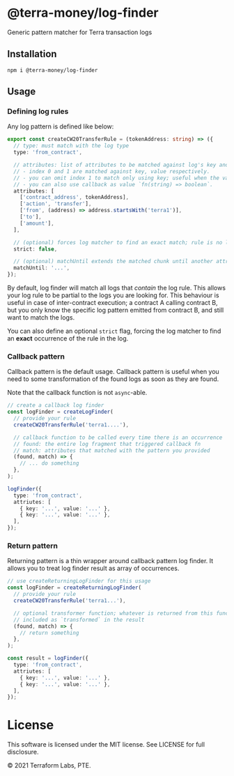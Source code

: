 # @terra-money/log-finder

Generic pattern matcher for Terra transaction logs

## Installation

```
npm i @terra-money/log-finder
```

## Usage

### Defining log rules

Any log pattern is defined like below:

```typescript
export const createCW20TransferRule = (tokenAddress: string) => ({
  // type: must match with the log type
  type: 'from_contract',

  // attributes: list of attributes to be matched against log's key and value.
  // - index 0 and 1 are matched against key, value respectively.
  // - you can omit index 1 to match only using key; useful when the value is not static.
  // - you can also use callback as value `fn(string) => boolean`.
  attributes: [
    ['contract_address', tokenAddress],
    ['action', 'transfer'],
    ['from', (address) => address.startsWith('terra1')],
    ['to'],
    ['amount'],
  ],

  // (optional) forces log matcher to find an exact match; rule is no longer partial.
  strict: false,

  // (optional) matchUntil extends the matched chunk until another attribute (with the key being matchUntil) is found
  matchUntil: '...',
});
```

By default, log finder will match all logs that _contain_ the log rule. This allows your log rule to be partial to the logs you are looking for. This behaviour is useful in case of inter-contract execution; a contract A calling contract B, but you only know the specific log pattern emitted from contract B, and still want to match the logs.

You can also define an optional `strict` flag, forcing the log matcher to find an **exact** occurrence of the rule in the log.

### Callback pattern

Callback pattern is the default usage. Callback pattern is useful when you need to some transformation of the found logs as soon as they are found.

Note that the callback function is not `async`-able.

```typescript
// create a callback log finder
const logFinder = createLogFinder(
  // provide your rule
  createCW20TransferRule('terra1....'),

  // callback function to be called every time there is an occurrence
  // found: the entire log fragment that triggered callback fn
  // match: attributes that matched with the pattern you provided
  (found, match) => {
    // ... do something
  },
);

logFinder({
  type: 'from_contract',
  attriutes: [
    { key: '...', value: '...' },
    { key: '...', value: '...' },
  ],
});
```

### Return pattern

Returning pattern is a thin wrapper around callback pattern log finder. It allows you to treat log finder result as array of occurrences.

```typescript
// use createReturningLogFinder for this usage
const logFinder = createReturningLogFinder(
  // provide your rule
  createCW20TransferRule('terra1...'),

  // optional transformer function; whatever is returned from this function will be
  // included as `transformed` in the result
  (found, match) => {
    // return something
  },
);

const result = logFinder({
  type: 'from_contract',
  attriutes: [
    { key: '...', value: '...' },
    { key: '...', value: '...' },
  ],
});
```

# License

This software is licensed under the MIT license. See LICENSE for full disclosure.

© 2021 Terraform Labs, PTE.
